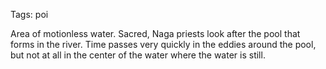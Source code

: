 Tags: poi

Area of motionless water. Sacred, Naga priests look after the pool that forms in the river. Time passes very quickly in the eddies around the pool, but not at all in the center of the water where the water is still. 
